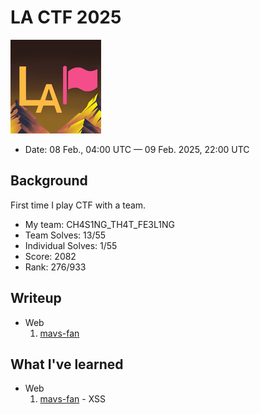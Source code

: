 # LA CTF 2025
![](https://raw.githubusercontent.com/vodanh1903/CTF-Writeups/refs/heads/main/LA-CTF-2025/images/banner.png)
- Date: 08 Feb., 04:00 UTC — 09 Feb. 2025, 22:00 UTC

## Background
First time I play CTF with a team.
- My team: CH4S1NG_TH4T_FE3L1NG
- Team Solves: 13/55
- Individual Solves: 1/55
- Score: 2082
- Rank: 276/933 

## Writeup
- Web
    1. [mavs-fan](https://vodanh1903.github.io/archives/LA-CTF-2025/Web/mavs-fan/)

## What I've learned
- Web
    1. [mavs-fan](https://vodanh1903.github.io/archives/LA-CTF-2025/Web/mavs-fan/) - XSS